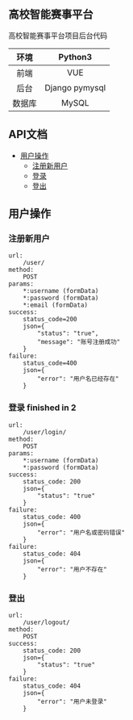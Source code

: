 ## 高校智能赛事平台

高校智能赛事平台项目后台代码

| 环境 | Python3 |
| :---: | :---: |
| 前端 | VUE |
| 后台 | Django pymysql |
| 数据库 | MySQL |

## API文档

- [用户操作](#用户操作)
    - [注册新用户](#注册新用户)
    - [登录](#登录)
    - [登出](#登出)

## 用户操作
### 注册新用户
```
url:
    /user/
method:
    POST
params:
    *:username (formData)
    *:password (formData)
    *:email (formData)
success:
    status_code=200
    json={
        "status": "true",
        "message": "账号注册成功"
    }
failure:
    status_code=400
    json={
        "error": "用户名已经存在"
    }
```
### 登录 finished in 2
```
url:
    /user/login/
method:
    POST
params:
    *:username (formData)
    *:password (formData)
success:
    status_code: 200
    json={
        "status": "true"
    }
failure:
    status_code: 400
    json={
        "error": "用户名或密码错误"
    }
failure:
    status_code: 404
    json={
        "error": "用户不存在"
    }
```
### 登出
```
url:
    /user/logout/
method:
    POST
success:
    status_code: 200
    json={
        "status": "true"
    }
failure:
    status_code: 404
    json={
        "error": "用户未登录"
    }
